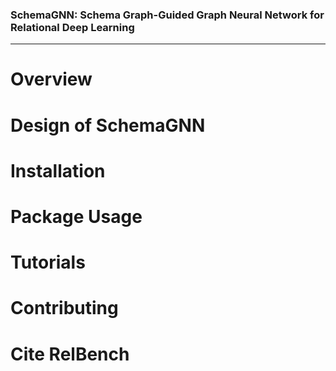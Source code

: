 ### SchemaGNN: Schema Graph-Guided Graph Neural Network for Relational Deep Learning

----


# Overview


# Design of SchemaGNN


# Installation

# Package Usage

# Tutorials


# Contributing


# Cite RelBench

